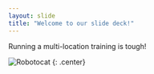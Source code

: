 ```yaml
---
layout: slide
title: "Welcome to our slide deck!"
---
```


Running a multi-location training is tough!

![Robotocat](https://octodex.github.com/images/Robotocat.png)
{: .center}
